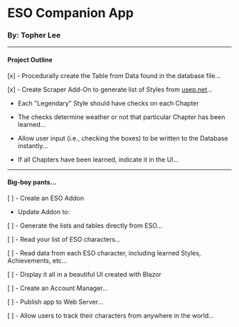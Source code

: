 # ESO Companion App
### By: Topher Lee

-----
#### Project Outline
[x] - Procedurally create the Table from Data found in the database file...

[x] - Create Scraper Add-On to generate list of Styles from [usep.net](https://en.uesp.net/wiki/Main_Page)...

  - Each "Legendary" Style should have checks on each Chapter

  - The checks determine weather or not that particular Chapter has been learned...
    
  - Allow user input (i.e., checking the boxes) to be written to the Database instantly...
    
  - If all Chapters have been learned, indicate it in the UI...

----
#### Big-boy pants...

[ ] - Create an ESO Addon 

  - Update Addon to:

[ ] - Generate the lists and tables directly from ESO...

[ ] - Read your list of ESO characters...

[ ] - Read data from each ESO character, including learned Styles, Achievements, etc...

[ ] - Display it all in a beautiful UI created with Blazor

[ ] - Create an Account Manager...

[ ] - Publish app to Web Server...

[ ] - Allow users to track their characters from anywhere in the world...

